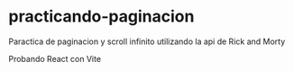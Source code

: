 # practicando-paginacion

Paractica de paginacion y scroll infinito utilizando la api de Rick and Morty

Probando React con Vite
